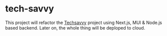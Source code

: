 # tech-savvy

This project will refactor the [Techsavvy](https://github.com/s8srahme/techsavvy) project using Next.js, MUI & Node.js based backend.
Later on, the whole thing will be deploped to cloud.
